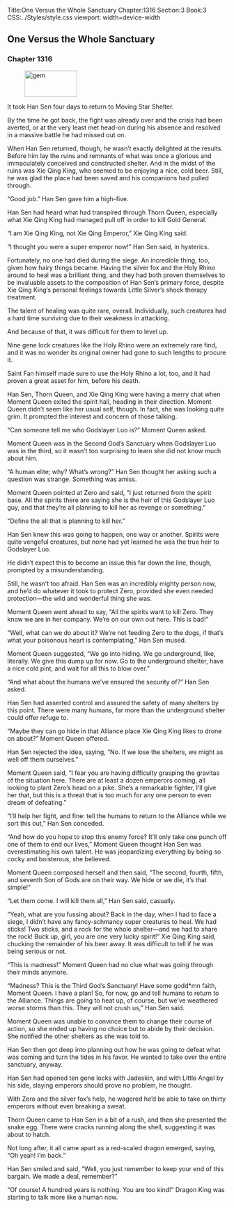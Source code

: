 Title:One Versus the Whole Sanctuary 
Chapter:1316 
Section:3 
Book:3 
CSS:../Styles/style.css 
viewport: width=device-width
  
## One Versus the Whole Sanctuary
### Chapter 1316
  
<figure>
	<img src="../Images/gem.gif" alt="gem" id="gem" width="120" height="60" />
</figure>
  

  
It took Han Sen four days to return to Moving Star Shelter.

By the time he got back, the fight was already over and the crisis had been averted, or at the very least met head-on during his absence and resolved in a massive battle he had missed out on.

When Han Sen returned, though, he wasn’t exactly delighted at the results. Before him lay the ruins and remnants of what was once a glorious and immaculately conceived and constructed shelter. And in the midst of the ruins was Xie Qing King, who seemed to be enjoying a nice, cold beer. Still, he was glad the place had been saved and his companions had pulled through.

“Good job.” Han Sen gave him a high-five.

Han Sen had heard what had transpired through Thorn Queen, especially what Xie Qing King had managed pull off in order to kill Gold General.

“I am Xie Qing King, not Xie Qing Emperor,” Xie Qing King said.

“I thought you were a super emperor now!” Han Sen said, in hysterics.

Fortunately, no one had died during the siege. An incredible thing, too, given how hairy things became. Having the silver fox and the Holy Rhino around to heal was a brilliant thing, and they had both proven themselves to be invaluable assets to the composition of Han Sen’s primary force, despite Xie Qing King’s personal feelings towards Little Silver’s shock therapy treatment.

The talent of healing was quite rare, overall. Individually, such creatures had a hard time surviving due to their weakness in attacking.

And because of that, it was difficult for them to level up.

Nine gene lock creatures like the Holy Rhino were an extremely rare find, and it was no wonder its original owner had gone to such lengths to procure it.

Saint Fan himself made sure to use the Holy Rhino a lot, too, and it had proven a great asset for him, before his death.

Han Sen, Thorn Queen, and Xie Qing King were having a merry chat when Moment Queen exited the spirit hall, heading in their direction. Moment Queen didn’t seem like her usual self, though. In fact, she was looking quite grim. It prompted the interest and concern of those talking.

“Can someone tell me who Godslayer Luo is?” Moment Queen asked.

Moment Queen was in the Second God’s Sanctuary when Godslayer Luo was in the third, so it wasn’t too surprising to learn she did not know much about him.

“A human elite; why? What’s wrong?” Han Sen thought her asking such a question was strange. Something was amiss.

Moment Queen pointed at Zero and said, “I just returned from the spirit base. All the spirits there are saying she is the heir of this Godslayer Luo guy, and that they’re all planning to kill her as revenge or something.”

“Define the all that is planning to kill her.”

Han Sen knew this was going to happen, one way or another. Spirits were quite vengeful creatures, but none had yet learned he was the true heir to Godslayer Luo.

He didn’t expect this to become an issue this far down the line, though, prompted by a misunderstanding.

Still, he wasn’t too afraid. Han Sen was an incredibly mighty person now, and he’d do whatever it took to protect Zero, provided she even needed protection—the wild and wonderful thing she was.

Moment Queen went ahead to say, “All the spirits want to kill Zero. They know we are in her company. We’re on our own out here. This is bad!”

“Well, what can we do about it? We’re not feeding Zero to the dogs, if that’s what your poisonous heart is contemplating,” Han Sen mused.

Moment Queen suggested, “We go into hiding. We go underground, like, literally. We give this dump up for now. Go to the underground shelter, have a nice cold pint, and wait for all this to blow over.”

“And what about the humans we’ve ensured the security of?” Han Sen asked.

Han Sen had asserted control and assured the safety of many shelters by this point. There were many humans, far more than the underground shelter could offer refuge to.

“Maybe they can go hide in that Alliance place Xie Qing King likes to drone on about?” Moment Queen offered.

Han Sen rejected the idea, saying, “No. If we lose the shelters, we might as well off them ourselves.”

Moment Queen said, “I fear you are having difficulty grasping the gravitas of the situation here. There are at least a dozen emperors coming, all looking to plant Zero’s head on a pike. She’s a remarkable fighter, I’ll give her that, but this is a threat that is too much for any one person to even dream of defeating.”

“I’ll help her fight, and fine: tell the humans to return to the Alliance while we sort this out,” Han Sen conceded.

“And how do you hope to stop this enemy force? It’ll only take one punch off one of them to end our lives,” Moment Queen thought Han Sen was overestimating his own talent. He was jeopardizing everything by being so cocky and boisterous, she believed.

Moment Queen composed herself and then said, “The second, fourth, fifth, and seventh Son of Gods are on their way. We hide or we die, it’s that simple!”

“Let them come. I will kill them all,” Han Sen said, casually.

“Yeah, what are you fussing about? Back in the day, when I had to face a siege, I didn’t have any fancy-schmancy super creatures to heal. We had sticks! Two sticks, and a rock for the whole shelter—and we had to share the rock! Buck up, girl, you are one very lucky spirit!” Xie Qing King said, chucking the remainder of his beer away. It was difficult to tell if he was being serious or not.

“This is madness!” Moment Queen had no clue what was going through their minds anymore.

“Madness? This is the Third God’s Sanctuary! Have some godd*mn faith, Moment Queen. I have a plan! So, for now, go and tell humans to return to the Alliance. Things are going to heat up, of course, but we’ve weathered worse storms than this. They will not crush us,” Han Sen said.

Moment Queen was unable to convince them to change their course of action, so she ended up having no choice but to abide by their decision. She notified the other shelters as she was told to.

Han Sen then got deep into planning out how he was going to defeat what was coming and turn the tides in his favor. He wanted to take over the entire sanctuary, anyway.

Han Sen had opened ten gene locks with Jadeskin, and with Little Angel by his side, slaying emperors should prove no problem, he thought.

With Zero and the silver fox’s help, he wagered he’d be able to take on thirty emperors without even breaking a sweat.

Thorn Queen came to Han Sen in a bit of a rush, and then she presented the snake egg. There were cracks running along the shell, suggesting it was about to hatch.

Not long after, it all came apart as a red-scaled dragon emerged, saying, “Oh yeah! I’m back.”

Han Sen smiled and said, “Well, you just remember to keep your end of this bargain. We made a deal, remember?”

“Of course! A hundred years is nothing. You are too kind!” Dragon King was starting to talk more like a human now.